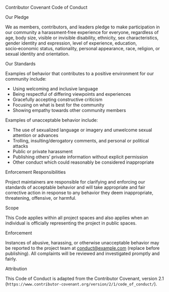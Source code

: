 Contributor Covenant Code of Conduct

Our Pledge

We as members, contributors, and leaders pledge to make participation in our community a harassment‑free experience for everyone, regardless of age, body size, visible or invisible disability, ethnicity, sex characteristics, gender identity and expression, level of experience, education, socio‑economic status, nationality, personal appearance, race, religion, or sexual identity and orientation.

Our Standards

Examples of behavior that contributes to a positive environment for our community include:

- Using welcoming and inclusive language
- Being respectful of differing viewpoints and experiences
- Gracefully accepting constructive criticism
- Focusing on what is best for the community
- Showing empathy towards other community members

Examples of unacceptable behavior include:

- The use of sexualized language or imagery and unwelcome sexual attention or advances
- Trolling, insulting/derogatory comments, and personal or political attacks
- Public or private harassment
- Publishing others’ private information without explicit permission
- Other conduct which could reasonably be considered inappropriate

Enforcement Responsibilities

Project maintainers are responsible for clarifying and enforcing our standards of acceptable behavior and will take appropriate and fair corrective action in response to any behavior they deem inappropriate, threatening, offensive, or harmful.

Scope

This Code applies within all project spaces and also applies when an individual is officially representing the project in public spaces.

Enforcement

Instances of abusive, harassing, or otherwise unacceptable behavior may be reported to the project team at conduct@example.com (replace before publishing). All complaints will be reviewed and investigated promptly and fairly.

Attribution

This Code of Conduct is adapted from the Contributor Covenant, version 2.1 (`https://www.contributor-covenant.org/version/2/1/code_of_conduct/`).
